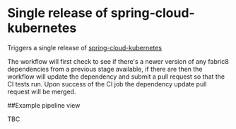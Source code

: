 # Single release of spring-cloud-kubernetes

Triggers a single release of [spring-cloud-kubernetes](https://github.com/fabric8io/spring-cloud-kubernetes)

The workflow will first check to see if there's a newer version of any fabric8 dependencies from a previous stage available, if there are then the workflow will update the dependency and submit a pull request so that the CI tests run.  Upon success of the CI job the dependency update pull request will be merged.

##Example pipeline view

TBC
